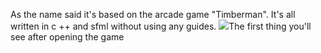 As the name said it's based on the arcade game "Timberman". It's all written in c ++ and sfml without using any guides.
<img src=https://i.imgur.com/M94lqzj.png>The first thing you'll see after opening the game</img>
